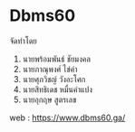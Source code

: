 # Dbms60   
จัดทำโดย
1. นายพร้อมพันธ์ ชัยมงคล
2. นายภาณุพงศ์ ไข่คำ
3. นายศุภวิชญ์ วังอะโศก
4. นายสิทธิเดช หมื่นคำแปง
5. นายอุกฤษ สูตรเลข

web : https://www.dbms60.ga/ 
